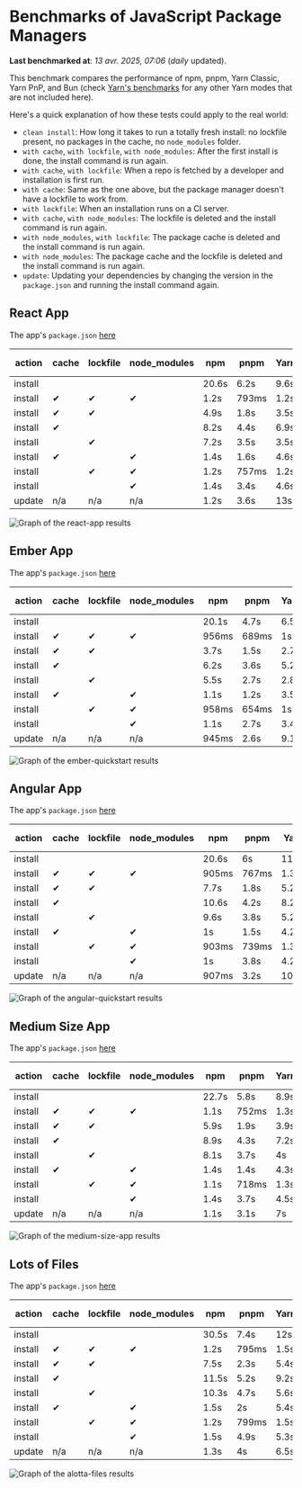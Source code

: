 # Benchmarks of JavaScript Package Managers

**Last benchmarked at**: _13 avr. 2025, 07:06_ (_daily_ updated).

This benchmark compares the performance of npm, pnpm, Yarn Classic, Yarn PnP, and Bun (check [Yarn's benchmarks](https://yarnpkg.com/benchmarks) for any other Yarn modes that are not included here).

Here's a quick explanation of how these tests could apply to the real world:

- `clean install`: How long it takes to run a totally fresh install: no lockfile present, no packages in the cache, no `node_modules` folder.
- `with cache`, `with lockfile`, `with node_modules`: After the first install is done, the install command is run again.
- `with cache`, `with lockfile`: When a repo is fetched by a developer and installation is first run.
- `with cache`: Same as the one above, but the package manager doesn't have a lockfile to work from.
- `with lockfile`: When an installation runs on a CI server.
- `with cache`, `with node_modules`: The lockfile is deleted and the install command is run again.
- `with node_modules`, `with lockfile`: The package cache is deleted and the install command is run again.
- `with node_modules`: The package cache and the lockfile is deleted and the install command is run again.
- `update`: Updating your dependencies by changing the version in the `package.json` and running the install command again.

## React App

The app's `package.json` [here](./fixtures/react-app/package.json)

| action  | cache | lockfile | node_modules| npm | pnpm | Yarn | Yarn PnP | Bun |
| ---     | ---   | ---      | ---         | --- | ---  | ---  | ---      | --- |
| install |       |          |             | 20.6s | 6.2s | 9.6s | 4.6s | 1.4s |
| install | ✔     | ✔        | ✔           | 1.2s | 793ms | 1.2s | n/a | 36ms |
| install | ✔     | ✔        |             | 4.9s | 1.8s | 3.5s | 1s | 455ms |
| install | ✔     |          |             | 8.2s | 4.4s | 6.9s | 4.2s | 443ms |
| install |       | ✔        |             | 7.2s | 3.5s | 3.5s | 1s | 429ms |
| install | ✔     |          | ✔           | 1.4s | 1.6s | 4.6s | n/a | 34ms |
| install |       | ✔        | ✔           | 1.2s | 757ms | 1.2s | n/a | 31ms |
| install |       |          | ✔           | 1.4s | 3.4s | 4.6s | n/a | 30ms |
| update  | n/a | n/a | n/a | 1.2s | 3.6s | 13s | 6.3s | 35ms |

<img alt="Graph of the react-app results" src="results/img/react-app.svg" />

## Ember App

The app's `package.json` [here](./fixtures/ember-quickstart/package.json)

| action  | cache | lockfile | node_modules| npm | pnpm | Yarn | Yarn PnP | Bun |
| ---     | ---   | ---      | ---         | --- | ---  | ---  | ---      | --- |
| install |       |          |             | 20.1s | 4.7s | 6.5s | 3.7s | 1s |
| install | ✔     | ✔        | ✔           | 956ms | 689ms | 1s | n/a | 27ms |
| install | ✔     | ✔        |             | 3.7s | 1.5s | 2.7s | 865ms | 359ms |
| install | ✔     |          |             | 6.2s | 3.6s | 5.2s | 3.3s | 368ms |
| install |       | ✔        |             | 5.5s | 2.7s | 2.8s | 860ms | 334ms |
| install | ✔     |          | ✔           | 1.1s | 1.2s | 3.5s | n/a | 27ms |
| install |       | ✔        | ✔           | 958ms | 654ms | 1s | n/a | 24ms |
| install |       |          | ✔           | 1.1s | 2.7s | 3.4s | n/a | 24ms |
| update  | n/a | n/a | n/a | 945ms | 2.6s | 9.1s | 4.6s | 27ms |

<img alt="Graph of the ember-quickstart results" src="results/img/ember-quickstart.svg" />

## Angular App

The app's `package.json` [here](./fixtures/angular-quickstart/package.json)

| action  | cache | lockfile | node_modules| npm | pnpm | Yarn | Yarn PnP | Bun |
| ---     | ---   | ---      | ---         | --- | ---  | ---  | ---      | --- |
| install |       |          |             | 20.6s | 6s | 11.7s | 4.5s | 1.7s |
| install | ✔     | ✔        | ✔           | 905ms | 767ms | 1.3s | n/a | 30ms |
| install | ✔     | ✔        |             | 7.7s | 1.8s | 5.2s | 1.2s | 859ms |
| install | ✔     |          |             | 10.6s | 4.2s | 8.2s | 4s | 849ms |
| install |       | ✔        |             | 9.6s | 3.8s | 5.2s | 1.2s | 850ms |
| install | ✔     |          | ✔           | 1s | 1.5s | 4.2s | n/a | 29ms |
| install |       | ✔        | ✔           | 903ms | 739ms | 1.3s | n/a | 27ms |
| install |       |          | ✔           | 1s | 3.8s | 4.2s | n/a | 26ms |
| update  | n/a | n/a | n/a | 907ms | 3.2s | 10.7s | 4.3s | 34ms |

<img alt="Graph of the angular-quickstart results" src="results/img/angular-quickstart.svg" />

## Medium Size App

The app's `package.json` [here](./fixtures/medium-size-app/package.json)

| action  | cache | lockfile | node_modules| npm | pnpm | Yarn | Yarn PnP | Bun |
| ---     | ---   | ---      | ---         | --- | ---  | ---  | ---      | --- |
| install |       |          |             | 22.7s | 5.8s | 8.9s | 4.7s | 1.7s |
| install | ✔     | ✔        | ✔           | 1.1s | 752ms | 1.3s | n/a | 32ms |
| install | ✔     | ✔        |             | 5.9s | 1.9s | 3.9s | 1.1s | 511ms |
| install | ✔     |          |             | 8.9s | 4.3s | 7.2s | 4.3s | 471ms |
| install |       | ✔        |             | 8.1s | 3.7s | 4s | 1.2s | 479ms |
| install | ✔     |          | ✔           | 1.4s | 1.4s | 4.3s | n/a | 31ms |
| install |       | ✔        | ✔           | 1.1s | 718ms | 1.3s | n/a | 29ms |
| install |       |          | ✔           | 1.4s | 3.7s | 4.5s | n/a | 28ms |
| update  | n/a | n/a | n/a | 1.1s | 3.1s | 7s | 4.4s | 40ms |

<img alt="Graph of the medium-size-app results" src="results/img/medium-size-app.svg" />

## Lots of Files

The app's `package.json` [here](./fixtures/alotta-files/package.json)

| action  | cache | lockfile | node_modules| npm | pnpm | Yarn | Yarn PnP | Bun |
| ---     | ---   | ---      | ---         | --- | ---  | ---  | ---      | --- |
| install |       |          |             | 30.5s | 7.4s | 12s | 5.8s | 1.7s |
| install | ✔     | ✔        | ✔           | 1.2s | 795ms | 1.5s | n/a | 40ms |
| install | ✔     | ✔        |             | 7.5s | 2.3s | 5.4s | 1.3s | 723ms |
| install | ✔     |          |             | 11.5s | 5.2s | 9.2s | 5.1s | 718ms |
| install |       | ✔        |             | 10.3s | 4.7s | 5.6s | 1.3s | 727ms |
| install | ✔     |          | ✔           | 1.5s | 2s | 5.4s | n/a | 39ms |
| install |       | ✔        | ✔           | 1.2s | 799ms | 1.5s | n/a | 36ms |
| install |       |          | ✔           | 1.5s | 4.9s | 5.3s | n/a | 36ms |
| update  | n/a | n/a | n/a | 1.3s | 4s | 6.5s | 5.2s | 92ms |

<img alt="Graph of the alotta-files results" src="results/img/alotta-files.svg" />